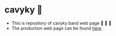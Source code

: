 # cavyky 🖤

- This is repository of cavyky band web page 🎤 🎸 🥁
- The production web page can be found [here](https://www.cavyky.cz).
